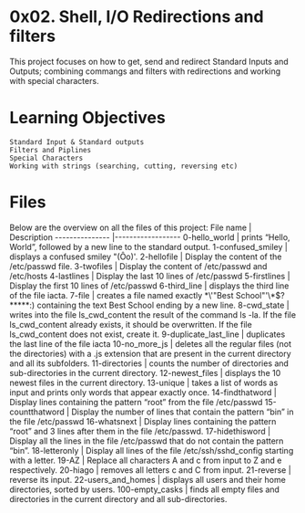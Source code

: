 # 0x02. Shell, I/O Redirections and filters
This project focuses on how to get, send and redirect Standard Inputs and Outputs; combining commangs and filters with redirections and working with special characters.

# Learning Objectives
    Standard Input & Standard outputs
    Filters and Piplines
    Special Characters
    Working with strings (searching, cutting, reversing etc)

# Files
Below are the overview on all the files of this project:
File name	|	Description
---------------	|------------------
0-hello_world |	prints “Hello, World”, followed by a new line to the standard output.
1-confused_smiley    |   displays a confused smiley "(Ôo)'.
2-hellofile 	| Display the content of the /etc/passwd file.
3-twofiles |  Display the content of /etc/passwd and /etc/hosts
4-lastlines |   Display the last 10 lines of /etc/passwd
5-firstlines    |   Display the first 10 lines of /etc/passwd
6-third_line    |   displays the third line of the file iacta.
7-file  |  creates a file named exactly \*\\'"Best School"\'\\*$\?\*\*\*\*\*:) containing the text Best School ending by a new line.
8-cwd_state   |  writes into the file ls_cwd_content the result of the command ls -la. If the file ls_cwd_content already exists, it should be overwritten. If the file ls_cwd_content does not exist, create it.
9-duplicate_last_line  |   duplicates the last line of the file iacta
10-no_more_js |   deletes all the regular files (not the directories) with a .js extension that are present in the current directory and all its subfolders.
11-directories    |   counts the number of directories and sub-directories in the current directory.
12-newest_files    |   displays the 10 newest files in the current directory.
13-unique    |   takes a list of words as input and prints only words that appear exactly once.
14-findthatword    |   Display lines containing the pattern “root” from the file /etc/passwd
15-countthatword   |   Display the number of lines that contain the pattern “bin” in the file /etc/passwd
16-whatsnext |   Display lines containing the pattern “root” and 3 lines after them in the file /etc/passwd.
17-hidethisword    |   Display all the lines in the file /etc/passwd that do not contain the pattern “bin”.
18-letteronly    |   Display all lines of the file /etc/ssh/sshd_config starting with a letter.
19-AZ    |   Replace all characters A and c from input to Z and e respectively.
20-hiago    |   removes all letters c and C from input.
21-reverse    |   reverse its input.
22-users_and_homes    |   displays all users and their home directories, sorted by users.
100-empty_casks    |   finds all empty files and directories in the current directory and all sub-directories.